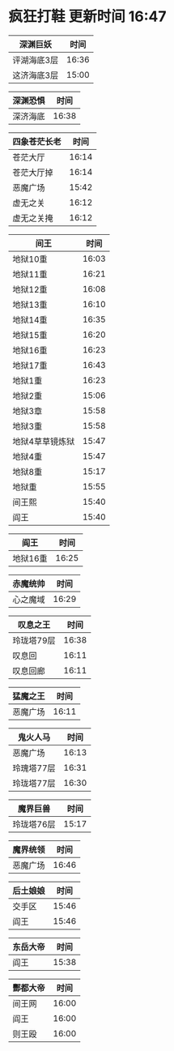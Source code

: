 # 疯狂打鞋 更新时间 16:47

| 深渊巨妖   | 时间    |
|--------|-------|
| 评湖海底3层 | 16:36 |
| 这济海底3层 | 15:00 |

| 深渊恐惧   | 时间    |
|--------|-------|
| 深济海底 | 16:38 |

| 四象苍茫长老   | 时间    |
|--------|-------|
| 苍茫大厅 | 16:14 |
| 苍茫大厅掉 | 16:14 |
| 恶魔广场 | 15:42 |
| 虚无之关 | 16:12 |
| 虚无之关掩 | 16:12 |

| 间王   | 时间    |
|--------|-------|
| 地狱10重 | 16:03 |
| 地狱11重 | 16:21 |
| 地狱12重 | 16:08 |
| 地狱13重 | 16:10 |
| 地狱14重 | 16:35 |
| 地狱15重 | 16:20 |
| 地狱16重 | 16:23 |
| 地狱17重 | 16:43 |
| 地狱1重 | 16:23 |
| 地狱2重 | 15:06 |
| 地狱3章 | 15:58 |
| 地狱3重 | 15:58 |
| 地狱4草草镜炼狱 | 15:47 |
| 地狱4重 | 15:47 |
| 地狱8重 | 15:17 |
| 地狱重 | 15:55 |
| 间王熙 | 15:40 |
| 阎王 | 15:40 |

| 阎王   | 时间    |
|--------|-------|
| 地狱16重 | 16:25 |

| 赤魔统帅   | 时间    |
|--------|-------|
| 心之魔域 | 16:29 |

| 叹息之王   | 时间    |
|--------|-------|
| 玲珑塔79层 | 16:38 |
| 叹息回 | 16:11 |
| 叹息回廊 | 16:11 |

| 猛魔之王   | 时间    |
|--------|-------|
| 恶魔广场 | 16:11 |

| 鬼火人马   | 时间    |
|--------|-------|
| 恶魔广场 | 16:13 |
| 玲瑰塔77层 | 16:31 |
| 玲珑塔77层 | 16:30 |

| 魔界巨兽   | 时间    |
|--------|-------|
| 玲珑塔76层 | 15:17 |

| 魔界统领   | 时间    |
|--------|-------|
| 恶魔广场 | 16:46 |

| 后土娘娘   | 时间    |
|--------|-------|
| 交手区 | 15:46 |
| 阎王 | 15:46 |

| 东岳大帝   | 时间    |
|--------|-------|
| 阎王 | 15:38 |

| 酆都大帝   | 时间    |
|--------|-------|
| 间王网 | 16:00 |
| 阎王 | 16:00 |
| 则王殴 | 16:00 |